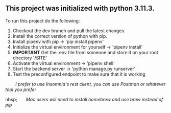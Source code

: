 ## This project was initialized with python 3.11.3.
To run this project do the following:

1. Checkout the dev branch and pull the latest changes.
2. Install the correct version of python with pip.
3. Install pipenv with pip -> 'pip install pipenv'
4. Initialize the virtual environment for yourself -> 'pipenv install'
5. **IMPORTANT** Get the .env file from someone and store it on your root directory '/SITE'
6. Activate the virtual environment -> 'pipenv shell'
7. Start the backend server ->  'python manage.py runserver'
8. Test the preconfigured endpoint to make sure that it is working

&nbsp;&nbsp;&nbsp;&nbsp;&nbsp;&nbsp;&nbsp;&nbsp;*I prefer to use Insomnia's rest client, you can use Postman or whatever tool you prefer*
    
nbsp;&nbsp;&nbsp;&nbsp;&nbsp;&nbsp;&nbsp;&nbsp;*Mac users will need to install homebrew and use brew instead of pip*
    